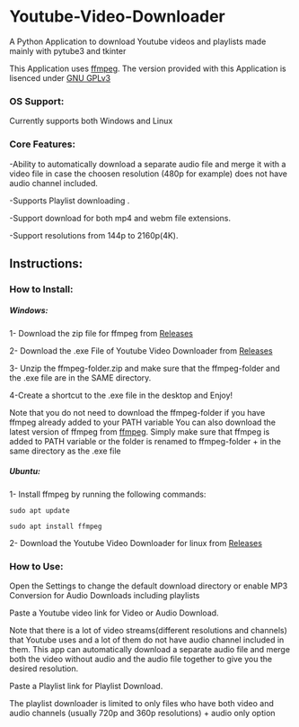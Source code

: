 # Youtube-Video-Downloader
A Python Application to download Youtube videos and playlists made mainly with pytube3 and tkinter

This Application uses [ffmpeg](https://ffmpeg.org/). 
The version provided with this Application is lisenced under [GNU GPLv3](https://www.gnu.org/licenses/gpl-3.0.en.html)

### OS Support:
Currently supports both Windows and Linux

### Core Features:
-Ability to automatically download a separate audio file and merge it with a video file in case the choosen resolution (480p for example) does not have audio channel included.

-Supports Playlist downloading .

-Support download for both mp4 and webm file extensions.

-Support resolutions from 144p to 2160p(4K).


## Instructions:
### How to Install:
##### Windows:
1- Download the zip file for ffmpeg from [Releases](https://github.com/badidrox/Youtube-Video-Downloader/releases)

2- Download the .exe File of Youtube Video Downloader from [Releases](https://github.com/badidrox/Youtube-Video-Downloader/releases)

3- Unzip the ffmpeg-folder.zip and make sure that the ffmpeg-folder and the .exe file are in the SAME directory.

4-Create a shortcut to the .exe file in the desktop and Enjoy!

Note that you do not need to download the ffmpeg-folder if you have ffmpeg already added to your PATH variable
You can also download the latest version of ffmpeg from [ffmpeg](https://ffmpeg.org/).
Simply make sure that ffmpeg is added to PATH variable or the folder is renamed to ffmpeg-folder + in the same directory as the .exe file

##### Ubuntu:
1- Install ffmpeg by running the following commands: 

`sudo apt update`

`sudo apt install ffmpeg`

2- Download the Youtube Video Downloader for linux from [Releases](https://github.com/badidrox/Youtube-Video-Downloader/releases)


### How to Use:

Open the Settings to change the default download directory or enable MP3 Conversion for Audio Downloads including playlists

Paste a Youtube video link for Video or Audio Download.

Note that there is a lot of video streams(different resolutions and channels) that Youtube uses and a lot of them do not have audio channel included in them.
This app can automatically download a separate audio file and merge both the video without audio and the audio file together to give you the desired resolution.

Paste a Playlist link for Playlist Download.

The playlist downloader is limited to only files who have both video and audio channels (usually 720p and 360p resolutions) + audio only option



